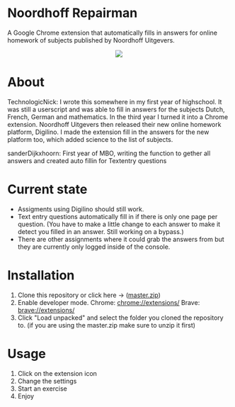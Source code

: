 # Noordhoff Repairman

A Google Chrome extension that automatically fills in answers for online homework of subjects published by Noordhoff Uitgevers.

<p align="center">
  <img src="https://user-images.githubusercontent.com/15117158/144047870-af685ac2-8b65-4cad-9bb2-41ce9442165a.png">
</p>

# About

TechnologicNick:
I wrote this somewhere in my first year of highschool. It was still a userscript and was able to fill in answers for the subjects Dutch, French, German and mathematics. In the third year I turned it into a Chrome extension. Noordhoff Uitgevers then released their new online homework platform, Digilino. I made the extension fill in the answers for the new platform too, which added science to the list of subjects.

sanderDijkxhoorn:
First year of MBO, writing the function to gether all answers and created auto fillin for Textentry questions

# Current state

* Assigments using Digilino should still work.
* Text entry questions automatically fill in if there is only one page per question. (You have to make a little change to each answer to make it detect you filled in an answer. Still working on a bypass.)
* There are other assignments where it could grab the answers from but they are currently only logged inside of the console.

# Installation

1. Clone this repository or click here -> (<a href="https://github.com/sanderDijkxhoorn/NoordhoffRepairman/archive/refs/heads/main.zip" target="_blank">master.zip</a>)
2. Enable developer mode. Chrome: [chrome://extensions/](chrome://extensions/) Brave: [brave://extensions/](brave://extensions/)
3. Click "Load unpacked" and select the folder you cloned the repository to. (if you are using the master.zip make sure to unzip it first)

# Usage

1. Click on the extension icon
2. Change the settings
3. Start an exercise
4. Enjoy
